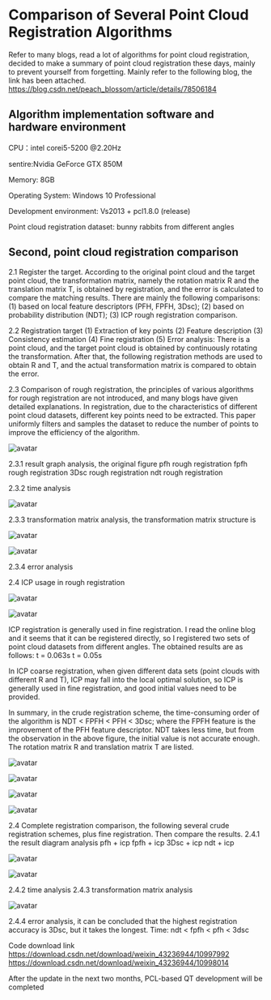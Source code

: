 #  Comparison of Several Point Cloud Registration Algorithms 

 Refer to many blogs, read a lot of algorithms for point cloud registration, decided to make a summary of point cloud registration these days, mainly to prevent yourself from forgetting. Mainly refer to the following blog, the link has been attached. https://blog.csdn.net/peach_blossom/article/details/78506184 

##  Algorithm implementation software and hardware environment 

 CPU：intel corei5-5200 @2.20Hz 

 sentire:Nvidia GeForce GTX 850M 

 Memory: 8GB 

 Operating System: Windows 10 Professional 

 Development environment: Vs2013 + pcl1.8.0 (release) 

 Point cloud registration dataset: bunny rabbits from different angles 

##  Second, point cloud registration comparison 

 2.1 Register the target. According to the original point cloud and the target point cloud, the transformation matrix, namely the rotation matrix R and the translation matrix T, is obtained by registration, and the error is calculated to compare the matching results. There are mainly the following comparisons: (1) based on local feature descriptors (PFH, FPFH, 3Dsc); (2) based on probability distribution (NDT); (3) ICP rough registration comparison. 

 2.2 Registration target (1) Extraction of key points (2) Feature description (3) Consistency estimation (4) Fine registration (5) Error analysis: There is a point cloud, and the target point cloud is obtained by continuously rotating the transformation. After that, the following registration methods are used to obtain R and T, and the actual transformation matrix is compared to obtain the error. 

 2.3 Comparison of rough registration, the principles of various algorithms for rough registration are not introduced, and many blogs have given detailed explanations. In registration, due to the characteristics of different point cloud datasets, different key points need to be extracted. This paper uniformly filters and samples the dataset to reduce the number of points to improve the efficiency of the algorithm. 

 ![avatar]( 20190305162728498.png) 

 2.3.1 result graph analysis, the original figure pfh rough registration fpfh rough registration 3Dsc rough registration ndt rough registration  

 2.3.2 time analysis 

 ![avatar]( 20190305163237134.png) 

 2.3.3 transformation matrix analysis, the transformation matrix structure is 

 ![avatar]( 20190305163651579.png) 

 ![avatar]( 20190305164331364.png) 

 2.3.4 error analysis  

 2.4 ICP usage in rough registration 

 ![avatar]( 20190305164512461.png) 

 ![avatar]( 20190305164524928.png) 

 ICP registration is generally used in fine registration. I read the online blog and it seems that it can be registered directly, so I registered two sets of point cloud datasets from different angles. The obtained results are as follows: t = 0.063s t = 0.05s 

 In ICP coarse registration, when given different data sets (point clouds with different R and T), ICP may fall into the local optimal solution, so ICP is generally used in fine registration, and good initial values need to be provided. 

 In summary, in the crude registration scheme, the time-consuming order of the algorithm is NDT < FPFH < PFH < 3Dsc; where the FPFH feature is the improvement of the PFH feature descriptor. NDT takes less time, but from the observation in the above figure, the initial value is not accurate enough. The rotation matrix R and translation matrix T are listed. 

 ![avatar]( 20190305164857512.png) 

 ![avatar]( 20190305164915739.png) 

 ![avatar]( 20190305164931643.png) 

 ![avatar]( 20190305164954129.png) 

 2.4 Complete registration comparison, the following several crude registration schemes, plus fine registration. Then compare the results. 2.4.1 the result diagram analysis pfh + icp fpfh + icp 3Dsc + icp ndt + icp 

 ![avatar]( 20190305165047499.png) 

 ![avatar]( 20190305165111748.png) 

 2.4.2 time analysis 2.4.3 transformation matrix analysis  

 ![avatar]( 20190305165139347.png) 

 2.4.4 error analysis, it can be concluded that the highest registration accuracy is 3Dsc, but it takes the longest. Time: ndt < fpfh < pfh < 3dsc 

 Code download link https://download.csdn.net/download/weixin_43236944/10997992 https://download.csdn.net/download/weixin_43236944/10998014 

 After the update in the next two months, PCL-based QT development will be completed 

